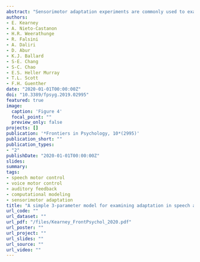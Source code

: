 ```yaml
---
abstract: "Sensorimotor adaptation experiments are commonly used to examine motor learning behavior and to uncover information about the underlying control mechanisms of many motor behaviors, including speech production. In the speech and voice domains, aspects of the acoustic signal are shifted/perturbed over time via auditory feedback manipulations. In response, speakers alter their production in the opposite direction of the shift so that their perceived production is closer to what they intended. This process relies on a combination of feedback and feedforward control mechanisms that are difficult to disentangle. The current study describes and tests a simple 3-parameter mathematical model that quantifies the relative contribution of feedback and feedforward control mechanisms to sensorimotor adaptation. The model is a simplified version of the DIVA model, an adaptive neural network model of speech motor control. The three fitting parameters of SimpleDIVA are associated with the three key subsystems involved in speech motor control, namely auditory feedback control, somatosensory feedback control, and feedforward control. The model is tested through computer simulations that identify optimal model fits to six existing sensorimotor adaptation datasets. We show its utility in (1) interpreting the results of adaptation experiments involving the first and second formant frequencies as well as fundamental frequency; (2) assessing the effects of masking noise in adaptation paradigms; (3) fitting more than one perturbation dimension simultaneously; (4) examining sensorimotor adaptation at different timepoints in the production signal; and (5) quantitatively predicting responses in one experiment using parameters derived from another experiment. The model simulations produce excellent fits to real data across different types of perturbations and experimental paradigms (mean correlation between data and model fits across all six studies = .95 ± .02). The model parameters provide a mechanistic explanation for the behavioral responses to the adaptation paradigm that are not readily available from the behavioral responses alone. Overall, SimpleDIVA offers new insights into speech and voice motor control and has the potential to inform future directions of speech rehabilitation research in disordered populations. Simulation software, including an easy-to-use graphical user interface, is publicly available to facilitate the use of the model in future studies."
authors:
- E. Kearney
- A. Nieto-Castanon
- H.R. Weerathunge
- R. Falsini
- A. Daliri
- D. Abur
- K.J. Ballard
- S-E. Chang
- S-C. Chao
- E.S. Heller Murray
- T.L. Scott
- F.H. Guenther
date: "2020-01-01T00:00:00Z"
doi: "10.3389/fpsyg.2019.02995"
featured: true
image:
  caption: 'Figure 4'
  focal_point: ""
  preview_only: false
projects: []
publication: '*Frontiers in Psychology, 10*(2995)'
publication_short: ""
publication_types:
- "2"
publishDate: "2020-01-01T00:00:00Z"
slides: 
summary:
tags:
- speech motor control
- voice motor control
- auditory feedback
- computational modeling
- sensorimotor adaptation
title: "A simple 3-parameter model for examining adaptation in speech and voice production"
url_code: ""
url_dataset: ""
url_pdf: "/files/Kearney_FrontPsychol_2020.pdf"
url_poster: ""
url_project: ""
url_slides: ""
url_source: ""
url_video: ""
---
```

